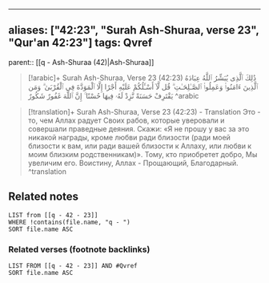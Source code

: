 
---
aliases: ["42:23", "Surah Ash-Shuraa, verse 23", "Qur'an 42:23"]
tags: Qvref
---

parent:: [[q - Ash-Shuraa (42)|Ash-Shuraa]]

> [!arabic]+ Surah Ash-Shuraa, Verse 23 (42:23)
> <span class="quran-arabic">ذَٰلِكَ ٱلَّذِى يُبَشِّرُ ٱللَّهُ عِبَادَهُ ٱلَّذِينَ ءَامَنُوا۟ وَعَمِلُوا۟ ٱلصَّـٰلِحَـٰتِ ۗ قُل لَّآ أَسْـَٔلُكُمْ عَلَيْهِ أَجْرًا إِلَّا ٱلْمَوَدَّةَ فِى ٱلْقُرْبَىٰ ۗ وَمَن يَقْتَرِفْ حَسَنَةً نَّزِدْ لَهُۥ فِيهَا حُسْنًا ۚ إِنَّ ٱللَّهَ غَفُورٌ شَكُورٌ</span>
^arabic

> [!translation]+ Surah Ash-Shuraa, Verse 23 (42:23) - Translation
> Это - то, чем Аллах радует Своих рабов, которые уверовали и совершали праведные деяния. Скажи: «Я не прошу у вас за это никакой награды, кроме любви ради близости (ради моей близости к вам, или ради вашей близости к Аллаху, или любви к моим близким родственникам)». Тому, кто приобретет добро, Мы увеличим его. Воистину, Аллах - Прощающий, Благодарный.
^translation



## Related notes
```dataview
LIST from [[q - 42 - 23]]
WHERE !contains(file.name, "q - ")
SORT file.name ASC
```

### Related verses (footnote backlinks)
```dataview
LIST FROM [[q - 42 - 23]] AND #Qvref
SORT file.name ASC
```

